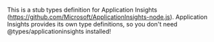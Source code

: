 This is a stub types definition for Application Insights (https://github.com/Microsoft/ApplicationInsights-node.js).
Application Insights provides its own type definitions, so you don't need @types/applicationinsights installed!